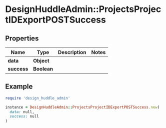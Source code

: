 # DesignHuddleAdmin::ProjectsProjectIDExportPOSTSuccess

## Properties

| Name | Type | Description | Notes |
| ---- | ---- | ----------- | ----- |
| **data** | **Object** |  |  |
| **success** | **Boolean** |  |  |

## Example

```ruby
require 'design_huddle_admin'

instance = DesignHuddleAdmin::ProjectsProjectIDExportPOSTSuccess.new(
  data: null,
  success: null
)
```

